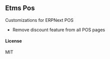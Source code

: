## Etms Pos

Customizations for ERPNext POS

- Remove discount feature from all POS pages

#### License

MIT